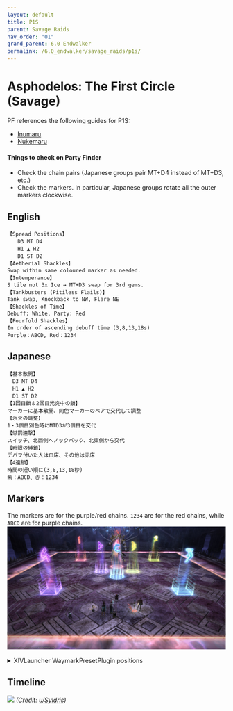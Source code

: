 ```yaml
---
layout: default
title: P1S
parent: Savage Raids
nav_order: "01"
grand_parent: 6.0 Endwalker
permalink: /6.0_endwalker/savage_raids/p1s/
---
```


# Asphodelos: The First Circle (Savage)

PF references the following guides for P1S:

- [Inumaru](https://youtu.be/Hb7zp2AUACA)
- [Nukemaru](https://youtu.be/6Q2IMu5cINQ)

#### Things to check on Party Finder

- Check the chain pairs (Japanese groups pair MT+D4 instead of MT+D3, etc.)
- Check the markers. In particular, Japanese groups rotate all the outer markers clockwise.

## English

```
【Spread Positions】
　　D3 MT D4
　　H1 ▲ H2
　　D1 ST D2
【Aetherial Shackles】
Swap within same coloured marker as needed.
【Intemperance】
S tile not 3x Ice → MT+D3 swap for 3rd gems.
【Tankbusters (Pitiless Flails)】
Tank swap, Knockback to NW, Flare NE
【Shackles of Time】
Debuff: White, Party: Red
【Fourfold Shackles】
In order of ascending debuff time (3,8,13,18s)
Purple：ABCD, Red：1234
```

## Japanese

```
【基本散開】
　D3 MT D4
　H1 ▲ H2
　D1 ST D2
【1回目鎖＆2回目光炎中の鎖】
マーカーに基本散開、同色マーカーのペアで交代して調整
【氷火の調整】
1・3個目別色時にMTD3が3個目を交代
【懲罰連撃】
スイッチ、北西側へノックバック、北東側から交代
【時限の縛鎖】
デバフ付いた人は白床、その他は赤床
【4連鎖】
時間の短い順に(3,8,13,18秒)
紫：ABCD、赤：1234
```

## Markers

The markers are for the purple/red chains. `1234` are for the red chains, while `ABCD` are for purple chains.
![](images/markers.jpg)
<details>
  <summary>XIVLauncher WaymarkPresetPlugin positions</summary>

<div class="language-json highlighter-rouge"><div class="highlight"><pre class="highlight">
<code>{"Name":"P1S (EN)","MapID":809,"A":{"X":99.966,"Y":0.0,"Z":96.418,"ID":0,"Active":true},"B":{"X":103.367,"Y":0.0,"Z":100.085,"ID":1,"Active":true},"C":{"X":100.014,"Y":0.0,"Z":103.379,"ID":2,"Active":true},"D":{"X":96.711,"Y":0.0,"Z":100.131,"ID":3,"Active":true},"One":{"X":90.101,"Y":0.0,"Z":90.031,"ID":4,"Active":true},"Two":{"X":110.059,"Y":0.0,"Z":90.089,"ID":5,"Active":true},"Three":{"X":109.988,"Y":0.0,"Z":110.001,"ID":6,"Active":true},"Four":{"X":90.016,"Y":0.0,"Z":110.06,"ID":7,"Active":true}}
</code></pre></div></div>

</details>

## Timeline

![](https://preview.redd.it/f2989qjawmb81.png?width=3200&format=png&auto=webp&s=6eb36b34199be0a4c2280b2d9a5fd19044291955)
*(Credit: [u/Syldris](https://www.reddit.com/r/ffxiv/comments/s35m0i/p1s_rotation_and_timeline/))*